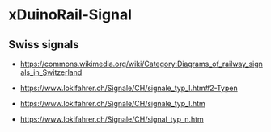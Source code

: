 # xDuinoRail-Signal

## Swiss signals

- https://commons.wikimedia.org/wiki/Category:Diagrams_of_railway_signals_in_Switzerland

- https://www.lokifahrer.ch/Signale/CH/signale_typ_l.htm#2-Typen
- https://www.lokifahrer.ch/Signale/CH/signale_typ_l.htm
- https://www.lokifahrer.ch/Signale/CH/signal_typ_n.htm

